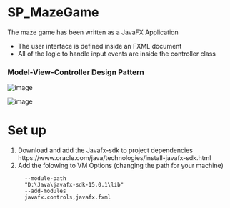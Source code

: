 # SP_MazeGame

The maze game has been written as a JavaFX Application 

- The user interface is defined inside an FXML document 
- All of the logic to handle input events are inside the controller class

<h3>Model-View-Controller Design Pattern</h3>

![image](https://user-images.githubusercontent.com/62744819/109701944-83fd0580-7b8b-11eb-83c9-928954190e9e.png)

![image](https://user-images.githubusercontent.com/62744819/109702258-e9e98d00-7b8b-11eb-8f9f-7248a0431ba9.png)

<h1>Set up</h1>
<ol>
  <li> Download and add the Javafx-sdk to project dependencies</li>
  https://www.oracle.com/java/technologies/install-javafx-sdk.html
<li>Add the folowing to VM Options (changing the path for your machine)</br> </li>
<code>
  --module-path
  "D:\Java\javafx-sdk-15.0.1\lib"
  --add-modules
  javafx.controls,javafx.fxml
</code>
</ol>
